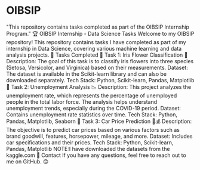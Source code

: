 # OIBSIP
"This repository contains tasks completed as part of the OIBSIP Internship Program."
🏆 OIBSIP Internship - Data Science Tasks
Welcome to my OIBSIP repository! This repository contains tasks I have completed as part of my internship in Data Science, covering various machine learning and data analysis projects.
📌 Tasks Completed
🔹 Task 1: Iris Flower Classification 🌸
Description: The goal of this task is to classify iris flowers into three species (Setosa, Versicolor, and Virginica) based on their measurements.
Dataset: The dataset is available in the Scikit-learn library and can also be downloaded separately.
Tech Stack: Python, Scikit-learn, Pandas, Matplotlib
🔹 Task 2: Unemployment Analysis 📉
Description: This project analyzes the unemployment rate, which represents the percentage of unemployed people in the total labor force. The analysis helps understand unemployment trends, especially during the COVID-19 period.
Dataset: Contains unemployment rate statistics over time.
Tech Stack: Python, Pandas, Matplotlib, Seaborn
🔹 Task 3: Car Price Prediction 🚗💰
Description: The objective is to predict car prices based on various factors such as brand goodwill, features, horsepower, mileage, and more.
Dataset: Includes car specifications and their prices.
Tech Stack: Python, Scikit-learn, Pandas, Matplotlib
NOTE:I have downloaded the datasets from the kaggle.com
📧 Contact
If you have any questions, feel free to reach out to me on GitHub. 😊
